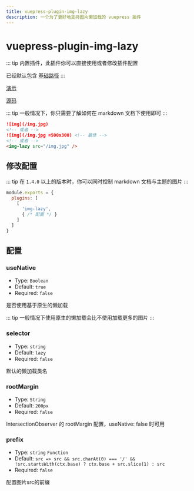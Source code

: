 ```yaml
---
title: vuepress-plugin-img-lazy
description: 一个为了更好地支持图片懒加载的 vuepress 插件
---
```


# vuepress-plugin-img-lazy <Badge text="^1.3.7"/>

::: tip
内置插件，此插件你可以直接使用或者修改插件配置

已经默认包含 [基础路径](https://vuepress.vuejs.org/zh/guide/assets.html#%E5%9F%BA%E7%A1%80%E8%B7%AF%E5%BE%84)
:::

[演示](https://tolking.github.io/vuepress-plugin-img-lazy/preview.html)

[源码](https://github.com/tolking/vuepress-plugin-img-lazy)

::: tip
一般情况下，你只需要了解如何在 markdown 文档下使用即可
:::

``` md
![img](/img.jpg)
<!-- 或者 -->
![img](/img.jpg =500x300) <!-- 最佳 -->
<!-- 或者 -->
<img-lazy src="/img.jpg" />
```

## 修改配置

::: tip
在 `1.4.0` 以上的版本时，你可以同时控制 markdown 文档与主题的图片
:::

``` js
module.exports = {
  plugins: [
    [
      'img-lazy',
      { /* 配置 */ }
    ]
  ]
}
```

## 配置

### useNative
- Type: `Boolean`
- Default: `true`
- Required: `false`

是否使用基于原生的懒加载

::: tip
一般情况下使用原生的懒加载会比不使用加载更多的图片
:::

### selector
- Type: `string`
- Default: `lazy`
- Required: `false`

默认的懒加载类名

### rootMargin
- Type: `String`
- Default: `200px`
- Required: `false`

IntersectionObserver 的 rootMargin 配置，useNative: false 时可用

### prefix
- Type: `string` `Function`
- Default: `src => src && src.charAt(0) === '/' && !src.startsWith(ctx.base) ? ctx.base + src.slice(1) : src`
- Required: `false`

配置图片src的前缀
